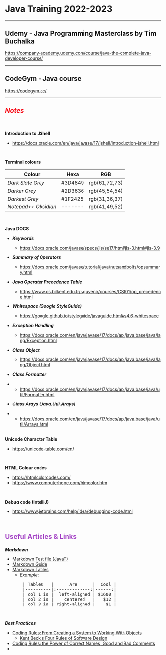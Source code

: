 # Java Training 2022-2023

---
## Udemy - Java Programming Masterclass by Tim Buchalka
https://company-academy.udemy.com/course/java-the-complete-java-developer-course/

---

## CodeGym - Java course
https://codegym.cc/

---
## ***<p style="color:#F70D1A">Notes</p>***

<br>

**Introduction to JShell**
*	https://docs.oracle.com/en/java/javase/17/jshell/introduction-jshell.html

<br> 

**Terminal colours**

| Colour               | Hexa    | RGB           |
|----------------------|---------|---------------|
| *Dark Slate Grey*    | #3D4849 | rgb(61,72,73) |
| *Darker Grey*        | #2D3636 | rgb(45,54,54) |
| *Darkest Grey*       | #1F2425 | rgb(31,36,37) |
| *Notepad++ Obsidian* | ------- | rgb(41,49,52) |

<br> 

**Java DOCS**
* ***Keywords***	
  * https://docs.oracle.com/javase/specs/jls/se17/html/jls-3.html#jls-3.9
* ***Summary of Operators***
  * https://docs.oracle.com/javase/tutorial/java/nutsandbolts/opsummary.html
* ***Java Operator Precedence Table***
  * https://www.cs.bilkent.edu.tr/~guvenir/courses/CS101/op_precedence.html
* ***Whitespace (Google StyleGuide)***
  * https://google.github.io/styleguide/javaguide.html#s4.6-whitespace 
* ***Exception Handling***
  * https://docs.oracle.com/en/java/javase/17/docs/api/java.base/java/lang/Exception.html
* ***Class Object***
  * https://docs.oracle.com/en/java/javase/17/docs/api/java.base/java/lang/Object.html
* ***Class Formatter***
* * https://docs.oracle.com/en/java/javase/17/docs/api/java.base/java/util/Formatter.html
* ***Class Arays (Java.Util.Arays)***
* * https://docs.oracle.com/en/java/javase/17/docs/api/java.base/java/util/Arrays.html




  <br>

**Unicode Character Table**
*   https://unicode-table.com/en/

<br>

**HTML Colour codes**
*   https://htmlcolorcodes.com/
*   https://www.computerhope.com/htmcolor.htm

<br>

**Debug code (IntelliJ)**
*   https://www.jetbrains.com/help/idea/debugging-code.html

<br>


## **<p style="color:#A74AC7">Useful Articles & Links</p>**

***Markdown***
* [Markdown Test file (JavaT)](../JavaT/src/ReadMeDocumentation/TestMarkdown.md)
* [Markdown Guide](https://www.markdownguide.org/basic-syntax/)
* [Markdown Tables](https://www.tablesgenerator.com/markdown_tables)
  * *Example*: 
    <pre> | Tables   |      Are      |  Cool |
     |----------|:-------------:|------:|
     | col 1 is |  left-aligned | $1600 |
     | col 2 is |    centered   |   $12 |
     | col 3 is | right-aligned |    $1 |
    </pre>

<br>

***Best Practices***
  * [Coding Rules: From Creating a System to Working With Objects](https://codegym.cc/groups/posts/350-coding-rules-from-creating-a-system-to-working-with-objects)
    * [Kent Beck's Four Rules of Software Design](https://martinfowler.com/bliki/BeckDesignRules.html)
  * [Coding Rules: the Power of Correct Names, Good and Bad Comments](https://codegym.cc/groups/posts/369)
  * 